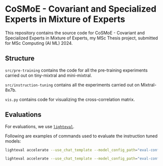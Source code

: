 # CoSMoE - Covariant and Specialized Experts in Mixture of Experts

This repository contains the source code for CoSMoE - Covariant and Specialized Experts in Mixture of Experts, my MSc Thesis project, submitted for MSc Computing (AI ML) 2024.

## Structure

`src/pre-training` contains the code for all the pre-training experiments carried out on tiny-mixtral and mini-mixtral.

`src/instruction-tuning` contains all the experiments carried out on Mixtral-8x7b.

`vis.py` contains code for visualizing the cross-correlation matrix.

## Evaluations

For evaluations, we use [`lighteval`](https://github.com/huggingface/lighteval).

Following are examples of commands used to evaluate the instruction tuned models:

```bash
lighteval accelerate --use_chat_template --model_config_path="eval-configs/mixtral_base.yaml" --tasks "lighteval|arc:easy|0|0,leaderboard|arc:challenge|0|0,original|mmlu|0|0" --output_dir "llm-results"

lighteval accelerate --use_chat_template --model_config_path="eval-configs/mixtral_cosmoe.yaml" --tasks "lighteval|arc:easy|0|0,leaderboard|arc:challenge|0|0,original|mmlu|0|0" --output_dir "llm-results"
```
